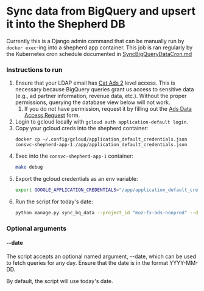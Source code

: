 # Sync data from BigQuery and upsert it into the Shepherd DB

Currently this is a Django admin command that can be manually run by `docker exec`-ing into a shepherd app container. This job is ran regularly by the Kubernetes cron schedule documented in [SyncBigQueryDataCron.md](./syncBigQueryDataCron.md)

### Instructions to run

1. Ensure that your LDAP email has [Cat Ads 2](https://mozilla-hub.atlassian.net/wiki/spaces/MA1/pages/575897693/Ads+Sensitive+Data+Policy) level access. This is necessary because BigQuery queries grant us access to sensitive data (e.g., ad partner information, revenue data, etc.). Without the proper permissions, querying the database view below will not work.
    1. If you do not have permission, request it by filling out the [Ads Data Access Request](https://mozilla-hub.atlassian.net/servicedesk/customer/portal/14/create/1315) form.
1. Login to gcloud locally with `gcloud auth application-default login`.
1. Copy your gcloud creds into the shepherd container:
    ```
    docker cp ~/.config/gcloud/application_default_credentials.json consvc-shepherd-app-1:/app/application_default_credentials.json
    ```
1. Exec into the `consvc-shepherd-app-1` container:
    ```sh
    make debug
    ```
1. Export the gcloud credentials as an env variable:
    ```sh
    export GOOGLE_APPLICATION_CREDENTIALS="/app/application_default_credentials.json"
    ```
1. Run the script for today's date:
    ```sh
    python manage.py sync_bq_data --project_id "moz-fx-ads-nonprod" --date $(date +%F)
    ```

### Optional arguments

#### --date

The script accepts an optional named argument, --date, which can be used to
fetch queries for any day. Ensure that the date is in the format YYYY-MM-DD.

By default, the script will use today's date.